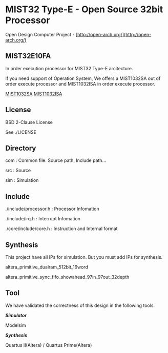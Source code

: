 MIST32 Type-E - Open Source 32bit Processor
==================

Open Design Computer Project - [http://open-arch.org/](http://open-arch.org/)

MIST32E10FA
---
In order execution processor for MIST32 Type-E arcitecture.

If you need support of Operation System, We offers a MIST1032SA out of order execute processor and MIST1032ISA in order execute processor.

[MIST1032SA](https://github.com/cpulabs/mist1032sa)
[MIST1032ISA](https://github.com/cpulabs/mist1032isa)

License
---
BSD 2-Clause License

See ./LICENSE

Directory
---
  com		:	Common file. Source path, Include path...
  
  src		:	Source
  
  sim		:	Simulation


Include
---
  ./include/processor.h				:	Processor Infomation
  
  ./include/irq.h						:	Interrupt Infomation
  
  ./core/include/core.h				:	Instruction and Internal format


Synthesis
---
This project have all IPs for simulation. But you must add IPs for synthesis.

  altera_primitive_dualram_512bit_16word
  
  altera_primitive_sync_fifo_showahead_97in_97out_32depth
  
  
Tool
---
We have validated the correctness of this design in the following tools.

***Simulator***

Modelsim
 
 
***Synthesis***

Quartus II(Altera) / Quartus Prime(Altera)

